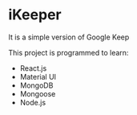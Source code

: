 # iKeeper

It is a simple version of Google Keep

This project is programmed to learn:

* React.js
* Material UI
* MongoDB
* Mongoose
* Node.js

